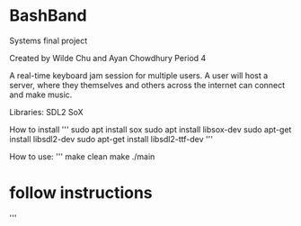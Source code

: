 # BashBand
Systems final project 

Created by Wilde Chu and Ayan Chowdhury
Period 4

A real-time keyboard jam session for multiple users. A user will host a server, where they themselves and others across the internet can connect and make music.

Libraries: 
SDL2
SoX

How to install
'''
sudo apt install sox
sudo apt install libsox-dev
sudo apt-get install libsdl2-dev
sudo apt-get install libsdl2-ttf-dev
'''

How to use:
'''
make clean
make
./main
  # follow instructions
'''
